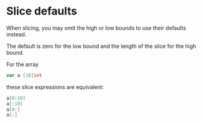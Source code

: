 # Slice defaults
When slicing, you may omit the high or low bounds to use their defaults instead.

The default is zero for the low bound and the length of the slice for the high bound.

For the array

```go
var a [10]int
```
these slice expressions are equivalent:
```go
a[0:10]
a[:10]
a[0:]
a[:]
```